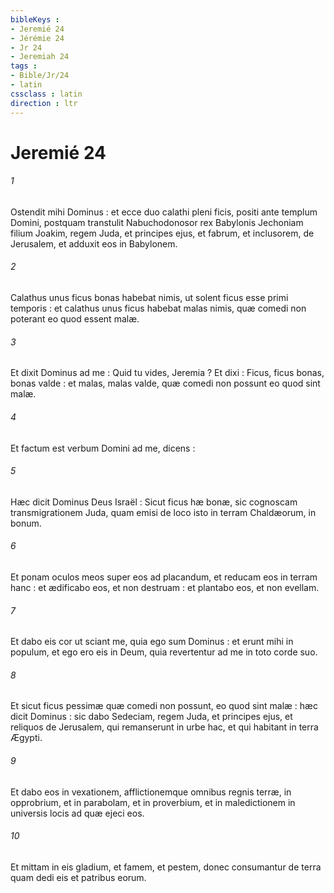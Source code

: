```yaml
---
bibleKeys : 
- Jeremié 24
- Jérémie 24
- Jr 24
- Jeremiah 24
tags : 
- Bible/Jr/24
- latin
cssclass : latin
direction : ltr
---
```


# Jeremié 24

###### 1
Ostendit mihi Dominus : et ecce duo calathi pleni ficis, positi ante templum Domini, postquam transtulit Nabuchodonosor rex Babylonis Jechoniam filium Joakim, regem Juda, et principes ejus, et fabrum, et inclusorem, de Jerusalem, et adduxit eos in Babylonem.
###### 2
Calathus unus ficus bonas habebat nimis, ut solent ficus esse primi temporis : et calathus unus ficus habebat malas nimis, quæ comedi non poterant eo quod essent malæ.
###### 3
Et dixit Dominus ad me : Quid tu vides, Jeremia ? Et dixi : Ficus, ficus bonas, bonas valde : et malas, malas valde, quæ comedi non possunt eo quod sint malæ.
###### 4
Et factum est verbum Domini ad me, dicens :
###### 5
Hæc dicit Dominus Deus Israël : Sicut ficus hæ bonæ, sic cognoscam transmigrationem Juda, quam emisi de loco isto in terram Chaldæorum, in bonum.
###### 6
Et ponam oculos meos super eos ad placandum, et reducam eos in terram hanc : et ædificabo eos, et non destruam : et plantabo eos, et non evellam.
###### 7
Et dabo eis cor ut sciant me, quia ego sum Dominus : et erunt mihi in populum, et ego ero eis in Deum, quia revertentur ad me in toto corde suo.
###### 8
Et sicut ficus pessimæ quæ comedi non possunt, eo quod sint malæ : hæc dicit Dominus : sic dabo Sedeciam, regem Juda, et principes ejus, et reliquos de Jerusalem, qui remanserunt in urbe hac, et qui habitant in terra Ægypti.
###### 9
Et dabo eos in vexationem, afflictionemque omnibus regnis terræ, in opprobrium, et in parabolam, et in proverbium, et in maledictionem in universis locis ad quæ ejeci eos.
###### 10
Et mittam in eis gladium, et famem, et pestem, donec consumantur de terra quam dedi eis et patribus eorum.
